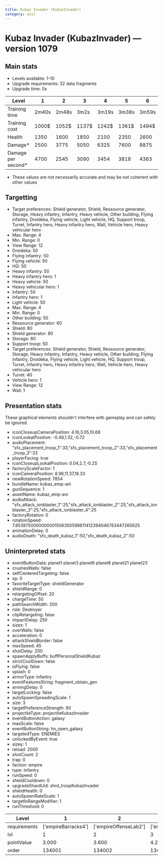 ```yaml
---
title: Kubaz Invader (KubazInvader)
category: unit
---
```


# Kubaz Invader (KubazInvader) — version 1079

## Main stats

  * Levels available: 1-10
  * Upgrade requirements: 32 data fragments
  * Upgrade time: 0s

|Level             |1    |2    |3    |4    |5    |6    |7    |8    |9    |10   |
|------------------|-----|-----|-----|-----|-----|-----|-----|-----|-----|-----|
|Training time     |2m40s|2m48s|3m2s |3m19s|3m38s|3m59s|4m22s|4m47s|5m13s|5m40s|
|Training cost     |1000$|1052$|1137$|1242$|1361$|1494$|1638$|1791$|1954$|2125$|
|Health            |1350 |1600 |1850 |2100 |2350 |2600 |2850 |3100 |3350 |3600 |
|Damage*           |2500 |3775 |5050 |6325 |7600 |8875 |10150|11425|12700|13975|
|Damage per second*|4700 |2545 |3090 |3454 |3818 |4363 |4909 |5272 |5636 |6545 |

* These values are not necessarily accurate and may be not coherent with other values

## Targetting

  * Target preferences: Shield generator, Shield, Ressource generator, Storage, Heavy infantry, Infantry, Heavy vehicle, Other building, Flying infantry, Droideka, Flying vehicle, Light vehicle, HQ, Support troop, Turret, Infantry hero, Heavy infantry hero, Wall, Vehicle hero, Heavy vehicular hero
  * Max. Range: 4
  * Min. Range: 0
  * View Range: 12
  * Droideka: 50
  * Flying infantry: 50
  * Flying vehicle: 50
  * HQ: 50
  * Heavy infantry: 50
  * Heavy infantry hero: 1
  * Heavy vehicle: 50
  * Heavy vehicular hero: 1
  * Infantry: 50
  * Infantry hero: 1
  * Light vehicle: 50
  * Max. Range: 4
  * Min. Range: 0
  * Other building: 50
  * Ressource generator: 60
  * Shield: 80
  * Shield generator: 80
  * Storage: 60
  * Support troop: 50
  * Target preferences: Shield generator, Shield, Ressource generator, Storage, Heavy infantry, Infantry, Heavy vehicle, Other building, Flying infantry, Droideka, Flying vehicle, Light vehicle, HQ, Support troop, Turret, Infantry hero, Heavy infantry hero, Wall, Vehicle hero, Heavy vehicular hero
  * Turret: 40
  * Vehicle hero: 1
  * View Range: 12
  * Wall: 1

## Presentation stats

These graphical elements shouldn't interfere with gameplay and can safely be ignored.

  * iconCloseupCameraPosition: 4.16,3.05,10.68
  * iconLookatPosition: -0.48,1.32,-0.72
  * audioPlacement: "sfx_placement_troop_1":33,"sfx_placement_troop_2":33,"sfx_placement_troop_3":33
  * playerFacing: true
  * iconCloseupLookatPosition: 0.04,2.7,-0.25
  * factoryScaleFactor: 1
  * iconCameraPosition: 8.96,11.37,18.33
  * newRotationSpeed: 7854
  * bundleName: kubaz_emp-ani
  * gunSequence: 1
  * assetName: kubaz_emp-ani
  * audioAttack: "sfx_attack_ionblaster_1":25,"sfx_attack_ionblaster_2":25,"sfx_attack_ionblaster_3":25,"sfx_attack_ionblaster_4":25
  * factoryRotation: 0
  * rotationSpeed: 7.8539750000000001506350599811412394046783447265625
  * animationDelay: 0
  * audioDeath: "sfx_death_kubaz_1":50,"sfx_death_kubaz_2":50

## Uninterpreted stats

  * eventButtonData: planet1 planet3 planet6 planet8 planet21 planet23
  * crushesWalls: false
  * selfCenteredTargeting: false
  * xp: 0
  * favoriteTargetType: shieldGenerator
  * shieldRange: 0
  * retargetingOffset: 20
  * chargeTime: 50
  * pathSearchWidth: 200
  * role: Destroyer
  * clipRetargeting: false
  * impactDelay: 250
  * sizex: 1
  * overWalls: false
  * acceleration: 0
  * attackShieldBorder: false
  * maxSpeed: 45
  * shotDelay: 200
  * spawnApplyBuffs: buffPersonalShieldKubaz
  * strictCoolDown: false
  * isFlying: false
  * splash: 0
  * armorType: infantry
  * eventFeaturesString: fragment_obtain_gen
  * armingDelay: 0
  * targetLocking: false
  * autoSpawnSpreadingScale: 1
  * size: 3
  * targetPreferenceStrength: 90
  * projectileType: projectileKubazInvader
  * eventButtonAction: galaxy
  * maxScale: false
  * eventButtonString: hn_open_galaxy
  * targetedType: ENEMIES
  * unlockedByEvent: true
  * sizey: 1
  * reload: 2000
  * shotCount: 2
  * trap: 0
  * faction: empire
  * type: infantry
  * runSpeed: 0
  * shieldCooldown: 0
  * upgradeShardUid: shrd_troopKubazInvader
  * shieldHealth: 0
  * autoSpawnRateScale: 1
  * targetInRangeModifier: 1
  * runThreshold: 0

|Level       |1                  |2                    |3                    |4                    |5                    |6                    |7                    |8                    |9                    |10                    |
|------------|-------------------|---------------------|---------------------|---------------------|---------------------|---------------------|---------------------|---------------------|---------------------|----------------------|
|requirements|['empireBarracks4']|['empireOffenseLab2']|['empireOffenseLab3']|['empireOffenseLab4']|['empireOffenseLab5']|['empireOffenseLab6']|['empireOffenseLab7']|['empireOffenseLab8']|['empireOffenseLab9']|['empireOffenseLab10']|
|lvl         |1                  |2                    |3                    |4                    |5                    |6                    |7                    |8                    |9                    |10                    |
|pointValue  |3.000              |3.600                |4.200                |4.800                |5.400                |6.000                |6.600                |7.200                |7.800                |9.000                 |
|order       |134001             |134002               |134003               |134004               |134005               |134006               |134007               |134008               |134009               |134010                |

